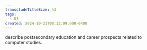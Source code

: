 ```yaml
---
transcludeTitleSize: h3
tags:
  - D3
created: 2024-10-21T08:13:09.000-0400
---
```

describe postsecondary education and career prospects related to computer studies.